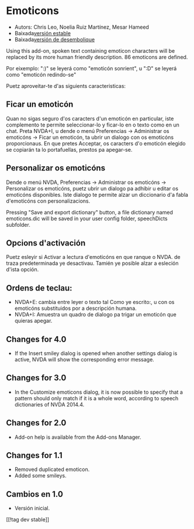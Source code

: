 # Emoticons #

* Autors: Chris Leo, Noelia Ruiz Martínez, Mesar Hameed
* Baixada[versión estable][1]
* Baixada[versión de desembolique][2]

Using this add-on, spoken text containing emoticon characters will be
replaced by its more human friendly description.  86 emoticons are defined.

Por eixemplo: ":)" se leyerá como "emoticón sonrient", u ":D" se leyerá como
"emoticón redindo-se"

Puetz aproveitar-te d'as siguients caracteristicas:

## Ficar un emoticón ##

Quan no sigas seguro d'os caracters d'un emoticón en particular, iste complemento te permite seleccionar-lo y ficar-lo en o texto como en un chat.
Preta NVDA+I, u dende o menú Preferencias -> Administrar os emoticóns -> Ficar un emoticón, ta ubrir un dialogo 
con os emoticóns proporcionaus.
En que pretes Acceptar, os caracters d'o emoticón elegido se copiarán ta lo portafuellas, prestos pa apegar-se.


## Personalizar os emoticóns ##

Dende o menú NVDA, Preferencias -> Administrar os emoticóns -> Personalizar os emoticóns, puetz ubrir un dialogo pa adhibir u editar os emoticóns disponibles.
Iste dialogo te permite alzar un diccionario d'a fabla d'emoticóns con personalizacions.

Pressing "Save and export dictionary" button, a file dictionary named
emoticons.dic will be saved in your user config folder, speechDicts
subfolder.


## Opcions d'activación ##

Puetz esleyir si Activar a lectura d'emoticóns en que ranque o NVDA. de
traza predeterminada ye desactivau.  Tamién ye posible alzar a esleción
d'ista opción.

## Ordens de teclau: ##

*	NVDA+E: cambia entre leyer o texto tal Como ye escrito:, u con os
  emoticóns substituidos por a descripción humana.
*	NVDA+I: Amuestra un quadro de dialogo pa trigar un emoticón que quieras
  apegar.


## Changes for 4.0 ##

* If the Insert smiley dialog is opened when another settings dialog is
  active, NVDA will show the corresponding error message.


## Changes for 3.0 ##

* In the Customize emoticons dialog, it is now possible to specify that a
  pattern should only match if it is a whole word, according to speech
  dictionaries of NVDA 2014.4.


## Changes for 2.0 ##

* Add-on help is available from the Add-ons Manager.


## Changes for 1.1 ##

* Removed duplicated emoticon.
* Added some smileys.

## Cambios en 1.0 ##

* Versión inicial.

[[!tag dev stable]]

[1]: http://addons.nvda-project.org/files/get.php?file=emo

[2]: http://addons.nvda-project.org/files/get.php?file=emo-dev

